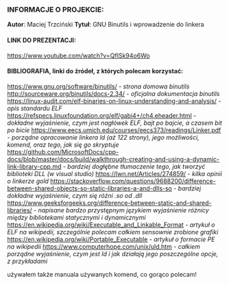 ### INFORMACJE O PROJEKCIE:

**Autor**: Maciej Trzciński
**Tytuł**: GNU Binutils i wprowadzenie do linkera

#### LINK DO PREZENTACJI:

https://www.youtube.com/watch?v=QfISk94o6Wo

#### BIBLIOGRAFIA, linki do źródeł, z których polecam korzystać:

https://www.gnu.org/software/binutils/ - *strona domowa binutils*
http://sourceware.org/binutils/docs-2.34/ - *oficjalna dokumentacja binutils*
https://linux-audit.com/elf-binaries-on-linux-understanding-and-analysis/ - *opis standardu ELF*
https://refspecs.linuxfoundation.org/elf/gabi4+/ch4.eheader.html - *dokładne wyjaśnienie, czym jest nagłówek ELF, bajt po bajcie, a czasem bit po bicie*
https://www.eecs.umich.edu/courses/eecs373/readings/Linker.pdf - *porządne opracowanie linkera ld (aż 122 strony), jego możliwości, komend, oraz tego, jak się go skryptuje*
https://github.com/MicrosoftDocs/cpp-docs/blob/master/docs/build/walkthrough-creating-and-using-a-dynamic-link-library-cpp.md - *bardziej dogłębne tłumaczenie tego, jak tworzyć biblioteki DLL (w visual studio)*
https://lwn.net/Articles/274859/ - *kilka opinii o linkerze gold*
https://stackoverflow.com/questions/9688200/difference-between-shared-objects-so-static-libraries-a-and-dlls-so - *bardziej dokładne wyjaśnienie, czym się różni .so od .dll*
https://www.geeksforgeeks.org/difference-between-static-and-shared-libraries/ - *napisane bardzo przystępnym językiem wyjaśnienie różnicy między bibliotekami statycznymi i dynamicznymi*
https://en.wikipedia.org/wiki/Executable_and_Linkable_Format - *artykuł o ELF na wikipedii, szczególnie polecam całkiem sensownie zrobione grafiki*
https://en.wikipedia.org/wiki/Portable_Executable - *artykuł o formacie PE na wikipedii*
https://www.computerhope.com/unix/uld.htm - *całkiem porządne wyjaśnienie, czym jest ld i jak działają jego poszczególne opcje, z przykładami*

używałem także manuala używanych komend, co gorąco polecam!
